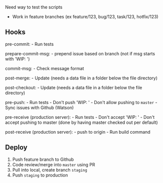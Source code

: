 Need way to test the scripts

* Work in feature branches (ex feature/123, bug/123, task/123, hotfix/123)

## Hooks
pre-commit:
    - Run tests

prepare-commit-msg:
    - prepend issue based on branch (not if msg starts with 'WIP: ')

commit-msg:
    - Check message format

post-merge:
    - Update (needs a data file in a folder below the file directory)

post-checkout:
    - Update (needs a data file in a folder below the file directory)

pre-push:
    - Run tests
    - Don't push 'WIP: '
    - Don't allow pushing to `master`
    - Sync issues with Github (Watson)

pre-receive (production server):
    - Run tests
    - Don't accept 'WIP: '
    - Don't accept pushing to master (done by having master checked out per default)

post-receive (production server):
    - push to origin
    - Run build command

## Deploy
1. Push feature branch to Github
2. Code review/merge into `master` using PR
3. Pull into local, create branch `staging`
4. Push `staging` to production
